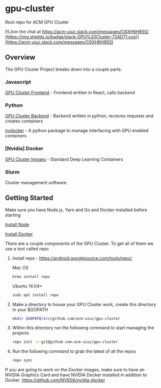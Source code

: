 # gpu-cluster
Root repo for ACM GPU Cluster

[![Join the chat at https://acm-uiuc.slack.com/messages/C6XH6H85S](https://img.shields.io/badge/slack-GPU%20Cluster-724D71.svg)](https://acm-uiuc.slack.com/messages/C6XH6H85S)

## Overview 

The GPU Cluster Project breaks down into a couple parts.

### Javascript 

[GPU Cluster Frontend](https://github.com/acm-uiuc/gpu-cluster-frontend) - Frontend written in React, calls backend

### Python 

[GPU Cluster Backend](https://github.com/acm-uiuc/gpu-cluster-backend) - Backend written in python, recieves requests and creates containers

[nvdocker](https://github.com/acm-uiuc/nvdocker) - A python package to manage interfacing with GPU enabled containers

### [Nvidia] Docker

[GPU Cluster Images](https://github.com/acm-uiuc/gpu-cluster-images) - Standard Deep Learning Containers

### Slurm 

Cluster management software. 

## Getting Started

Make sure you have Node.js, Yarn and Go and Docker installed before starting 

[Install Node](http://til.acm.illinois.edu/nodejs/install-nvm/)

[Install Docker](https://docs.docker.com/compose/install/)


There are a couple components of the GPU Cluster. To get all of them we use a tool called repo 

1. Install repo - https://android.googlesource.com/tools/repo/

    Mac OS
    ```sh
    brew install repo 
    ```

    Ubuntu 14.04+
    ```sh    
    sudo apt install repo

    ```
2. Make a directory to house your GPU Cluster work, create this directory in your $GOPATH
    ```sh
    mkdir $GOPATH/src/github.com/acm-uiuc/gpu-cluster
    ```
    
3. Within this directory run the following command to start managing the projects

    ```sh    
    repo init -u git@github.com:acm-uiuc/gpu-cluster
    ```
    
4. Run the following command to grab the latest of all the repos 

    ```sh    
    repo sync
    ```

If you are going to work on the Docker images, make sure to have an NVIDIA Graphics Card and have NVIDIA Docker installed in addition to Docker.
https://github.com/NVIDIA/nvidia-docker



